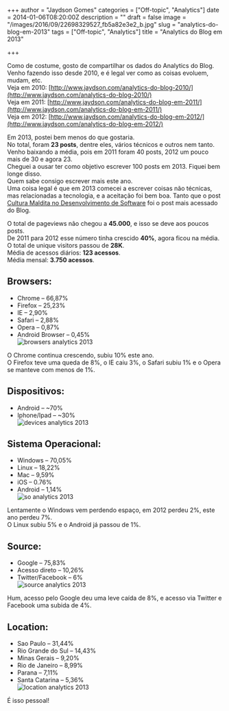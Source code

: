 +++
author = "Jaydson Gomes"
categories = ["Off-topic", "Analytics"]
date = 2014-01-06T08:20:00Z
description = ""
draft = false
image = "/images/2016/09/22698329527_fb5a82e3e2_b.jpg"
slug = "analytics-do-blog-em-2013"
tags = ["Off-topic", "Analytics"]
title = "Analytics do Blog em 2013"

+++

Como de costume, gosto de compartilhar os dados do Analytics do Blog.  
Venho fazendo isso desde 2010, e é legal ver como as coisas evoluem, mudam, etc.  
Veja em 2010: [http://www.jaydson.com/analytics-do-blog-2010/](http://www.jaydson.com/analytics-do-blog-2010/)  
Veja em 2011: [http://www.jaydson.com/analytics-do-blog-em-2011/](http://www.jaydson.com/analytics-do-blog-em-2011/)  
Veja em 2012: [http://www.jaydson.com/analytics-do-blog-em-2012/](http://www.jaydson.com/analytics-do-blog-em-2012/)  

Em 2013, postei bem menos do que gostaria.  
No total, foram __23 posts__, dentre eles, vários técnicos e outros nem tanto.  
Venho baixando a média, pois em 2011 foram 40 posts, 2012 um pouco mais de 30 e agora 23.  
Cheguei a ousar ter como objetivo escrever 100 posts em 2013. Fiquei bem longe disso.  
Quem sabe consigo escrever mais este ano.  
Uma coisa legal é que em 2013 comecei a escrever coisas não técnicas, mas relacionadas a tecnologia, e a aceitação foi bem boa. Tanto que o post [Cultura Maldita no Desenvolvimento de Software](http://jaydson.com/cultura-maldita-no-desenvolvimento-de-software/) foi o post mais acessado do Blog.  

O total de pageviews não chegou a __45.000__, e isso se deve aos poucos posts.  
De 2011 para 2012 esse número tinha crescido __40%__, agora ficou na média.  
O total de unique visitors passou de __28K__.  
Média de acessos diários:  __123 acessos__.  
Média mensal: __3.750 acessos__.  

## Browsers:  
- Chrome – 66,87%  
- Firefox – 25,23%  
- IE – 2,90%  
- Safari – 2,88%  
- Opera – 0,87%  
- Android Browser – 0,45%  
![browsers analytics 2013](/images/2016/09/browsers-analytics-2013.png)

O Chrome continua crescendo, subiu 10% este ano.  
O Firefox teve uma queda de 8%, o IE caiu 3%, o Safari subiu 1% e o Opera se manteve com menos de 1%.  

## Dispositivos:  
- Android – ~70%  
- Iphone/Ipad – ~30%  
![devices analytics 2013](/images/2016/09/devices-analytics-2013.png)

## Sistema Operacional:  
* Windows – 70,05%  
* Linux – 18,22%  
* Mac – 9,59%  
* iOS – 0.76%  
* Android – 1,14%  
![so analytics 2013](/images/2016/09/so-analytics-2013.png)

Lentamente o Windows vem perdendo espaço, em 2012 perdeu 2%, este ano perdeu 7%.  
O Linux subiu 5% e o Android já passou de 1%.  

## Source:  
* Google – 75,83%  
* Acesso direto – 10,26%  
* Twitter/Facebook – 6%  
![source analytics 2013](/images/2016/09/source-analytics-2013.png)

Hum, acesso pelo Google deu uma leve caída de 8%, e acesso via Twitter e Facebook uma subida de 4%.  

## Location:  
* Sao Paulo – 31,44%  
* Rio Grande do Sul – 14,43%  
* Minas Gerais – 9,20%  
* Rio de Janeiro – 8,99%  
* Parana – 7,11%  
* Santa Catarina – 5,36%  
![location analytics 2013](/images/2016/09/location-analytics-2013.png)

É isso pessoal!  

